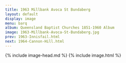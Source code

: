```yaml
---
title: 1963 Millbank Avoca St Bundaberg
layout: default
display: image
menu: barq
album: Queensland Baptist Churches 1851-1960 Album
image: 1963-Millbank-Avoca-St-Bundaberg.jpg
prev: 1963-Innisfail.html
next: 1964-Cannon-Hill.html
---
```

{% include image-head.md %}
{% include image.html %}